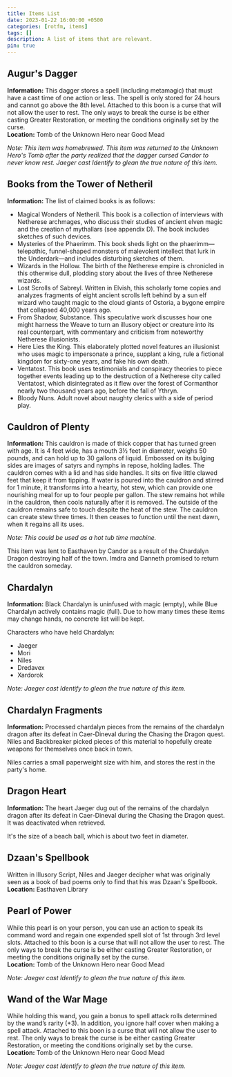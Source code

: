 ```yaml
---
title: Items List
date: 2023-01-22 16:00:00 +0500
categories: [rotfm, items]
tags: []
description: A list of items that are relevant.
pin: true
---
```


## Augur's Dagger
**Information:** This dagger stores a spell (including metamagic) that must have a cast time of one action or less. The spell is only stored for 24 hours and cannot go above the 8th level. Attached to this boon is a curse that will not allow the user to rest. The only ways to break the curse is be either casting Greater Restoration, or meeting the conditions originally set by the curse. <br>
**Location:** Tomb of the Unknown Hero near Good Mead

*Note: This item was homebrewed. This item was returned to the Unknown Hero's Tomb after the party realized that the dagger cursed Candor to never know rest. Jaeger cast Identify to glean the true nature of this item.* 


## Books from the Tower of Netheril
**Information:** The list of claimed books is as follows:
- Magical Wonders of Netheril. This book is a collection of interviews with Netherese archmages, who discuss their studies of ancient elven magic and the creation of mythallars (see appendix D). The book includes sketches of such devices.
- Mysteries of the Phaerimm. This book sheds light on the phaerimm—telepathic, funnel-shaped monsters of malevolent intellect that lurk in the Underdark—and includes disturbing sketches of them.
- Wizards in the Hollow. The birth of the Netherese empire is chronicled in this otherwise dull, plodding story about the lives of three Netherese wizards.
- Lost Scrolls of Sabreyl. Written in Elvish, this scholarly tome copies and analyzes fragments of eight ancient scrolls left behind by a sun elf wizard who taught magic to the cloud giants of Ostoria, a bygone empire that collapsed 40,000 years ago.
- From Shadow, Substance. This speculative work discusses how one might harness the Weave to turn an illusory object or creature into its real counterpart, with commentary and criticism from noteworthy Netherese illusionists.
- Here Lies the King. This elaborately plotted novel features an illusionist who uses magic to impersonate a prince, supplant a king, rule a fictional kingdom for sixty-one years, and fake his own death.
- Ventatost. This book uses testimonials and conspiracy theories to piece together events leading up to the destruction of a Netherese city called Ventatost, which disintegrated as it flew over the forest of Cormanthor nearly two thousand years ago, before the fall of Ythryn.
- Bloody Nuns. Adult novel about naughty clerics with a side of period play.

## Cauldron of Plenty
**Information:** This cauldron is made of thick copper that has turned green with age. It is 4 feet wide, has a mouth 3½ feet in diameter, weighs 50 pounds, and can hold up to 30 gallons of liquid. Embossed on its bulging sides are images of satyrs and nymphs in repose, holding ladles. The cauldron comes with a lid and has side handles. It sits on five little clawed feet that keep it from tipping. If water is poured into the cauldron and stirred for 1 minute, it transforms into a hearty, hot stew, which can provide one nourishing meal for up to four people per gallon. The stew remains hot while in the cauldron, then cools naturally after it is removed. The outside of the cauldron remains safe to touch despite the heat of the stew. The cauldron can create stew three times. It then ceases to function until the next dawn, when it regains all its uses.

*Note: This could be used as a hot tub time machine.*

This item was lent to Easthaven by Candor as a result of the Chardalyn Dragon destroying half of the town. Imdra and Danneth promised to return the cauldron someday.

## Chardalyn
**Information:** Black Chardalyn is uninfused with magic (empty), while Blue Chardalyn actively contains magic (full). Due to how many times these items may change hands, no concrete list will be kept.

Characters who have held Chardalyn:
- Jaeger
- Mori
- Niles
- Dredavex
- Xardorok

*Note: Jaeger cast Identify to glean the true nature of this item.*

## Chardalyn Fragments
**Information:** Processed chardalyn pieces from the remains of the chardalyn dragon after its defeat in Caer-Dineval during the Chasing the Dragon quest. Niles and Backbreaker picked pieces of this material to hopefully create weapons for themselves once back in town.

Niles carries a small paperweight size with him, and stores the rest in the party's home.

## Dragon Heart
**Information:** The heart Jaeger dug out of the remains of the chardalyn dragon after its defeat in Caer-Dineval during the Chasing the Dragon quest. It was deactivated when retrieved.

It's the size of a beach ball, which is about two feet in diameter.

## Dzaan's Spellbook
Written in Illusory Script, Niles and Jaeger decipher what was originally seen as a book of bad poems only to find that his was Dzaan's Spellbook. <br>
**Location:** Easthaven Library

## Pearl of Power
While this pearl is on your person, you can use an action to speak its command word and regain one expended spell slot of 1st through 3rd level slots. Attached to this boon is a curse that will not allow the user to rest. The only ways to break the curse is be either casting Greater Restoration, or meeting the conditions originally set by the curse. <br>
**Location:** Tomb of the Unknown Hero near Good Mead

*Note: Jaeger cast Identify to glean the true nature of this item.*

## Wand of the War Mage
While holding this wand, you gain a bonus to spell attack rolls determined by the wand’s rarity (+3). In addition, you ignore half cover when making a spell attack. Attached to this boon is a curse that will not allow the user to rest. The only ways to break the curse is be either casting Greater Restoration, or meeting the conditions originally set by the curse. <br>
**Location:** Tomb of the Unknown Hero near Good Mead

*Note: Jaeger cast Identify to glean the true nature of this item.*